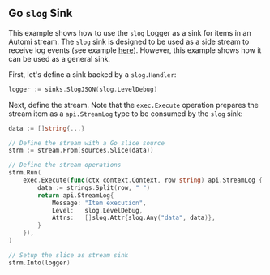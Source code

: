 ## Go `slog` Sink

This example shows how to use the `slog` Logger as
a sink for items in an Automi stream. The `slog` sink
is designed to be used as a side stream to receive
log events (see example [here](../../logging/)). However,
this example shows how it can be used as a general sink.

First, let's define a sink backed by a `slog.Handler`:

```go
logger := sinks.SlogJSON(slog.LevelDebug)
```

Next, define the stream. Note that the `exec.Execute` operation
prepares the stream item as a `api.StreamLog` type to be 
consumed by the `slog` sink:

```go
data := []string{...}

// Define the stream with a Go slice source
strm := stream.From(sources.Slice(data))

// Define the stream operations
strm.Run(
	exec.Execute(func(ctx context.Context, row string) api.StreamLog {
		data := strings.Split(row, " ")
		return api.StreamLog{
			Message: "Item execution",
			Level:   slog.LevelDebug,
			Attrs:   []slog.Attr{slog.Any("data", data)},
		}
	}),
)

// Setup the slice as stream sink
strm.Into(logger)
```